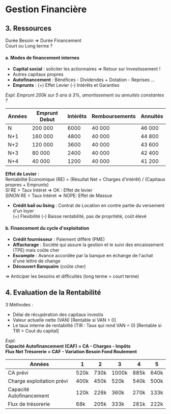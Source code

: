 # Gestion Financière #

## 3. Ressources #

Durée Besoin => Durée Financement  
Court ou Long terme ?

#### a. Modes de financement internes #
- **Capital social** : soliciter les actionnaires => Retour sur Investissement !
- Autres capitaux propres
- **Autofinancement** : Bénéfices - Dividendes + Dotation - Reprises ...
- **Emprunts** : (+) Effet Levier (-) Intérêts et Garanties  

*Expl: Emprunt 200k sur 5 ans à 3%, amortissement ou annuités constantes ?*  

|Années|Emprunt Debut|Intérêts|Remboursements|Annuités|
|------|-------------|--------|--------------|--------|
| N    | 200 000     | 6000   | 40 000       | 46 000 |
| N+1  | 160 000     | 4800   | 40 000       | 44 800 |
| N+2  | 120 000     | 3600   | 40 000       | 43 600 |
| N+3  |  80 000     | 2400   | 40 000       | 42 400 |
| N+4  |  40 000     | 1200   | 40 000       | 41 200 |

**Effet de Levier** :  
Rentabilité Economique (RE) = (Résultat Net + Charges d'intérêt) / (Capitaux propres + Emprunts)  
*SI*     RE > Taux Intéret  =>  OK : Effet de levier  
*SINON*  RE < Taux Intéret  => NOPE: Effet de Massue

- **Crédit bail ou lising** : Contrat de Location en contre partie du versement d'un loyer  
(+) Flexibilité (-) Baisse rentabilité, pas de propritété, coût élevé

#### b. Financement du cycle d'exploitation #
- **Crédit fournisseur** : Paiement différé (PME)
- **Affacturage** : Société qui assure la gestion et le suivi des encaissement (TPE) mais coûte cher
- **Escompte** : Avance accordée par la banque en échange de l'achat d'une lettre de change
- **Découvert Banquaire** (coûte cher)

=> Anticiper les besoins et difficultés (long terme > court terme)

## 4. Evaluation de la Rentabilité #

3 Méthodes :
- Délai de récupération des capitaux investis  
- Valeur actuelle nette (VAN) [Rentable si VAN > 0]
- Le taux interne de rentabilité (TIR : Taux qui rend VAN = 0) [Rentable si TIR > Cout du capital]

*Expl:*  
**Capacité Autofinancement (CAF) = CA - Charges - Impôts**  
**Flux Net Trésorerie = CAF - Variation Besoin Fond Roulement**  

|Années                     |    1    |    2    |    3    |    4    |    5    |
|---------------------------|---------|---------|---------|---------|---------|
| CA prévi                  | 520k    | 730k    | 1000k   | 885k    | 640k    |
| Charge exploitation prévi | 400k    | 450k    | 520k    | 540k    | 500k    |
| Capacité Autofinancement  | 120k    | 226k    | 360k    | 270k    | 133k    |
| Flux de trésorerie        | 68k     | 205k    | 333k    | 281k    | 222k    |
